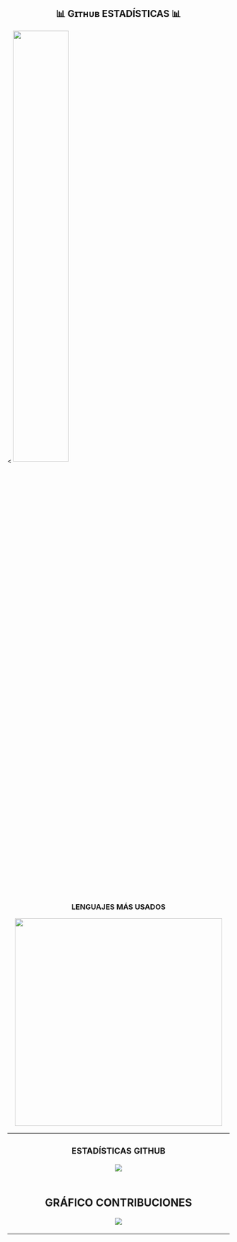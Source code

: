 <!--Github stats Table--> 
<h2 align="center">📊 Gɪᴛʜᴜʙ ESTADÍSTICAS 📊</h2>
<tr>
<table width="100%">
    <td width="50%">
      <h3 align="center"><strong>ESTADÍSTICAS GITHUB</strong></h3>
      <p align="center">
        <a href="https://github.com/Davidigual/DavidIgual">
          <img align="center" src="https://github-readme-stats.vercel.app/api?username=Davidigual&theme=vue-dark&show_icons=true&hide_border=true&count_private=true"/>
            </a>
      </p>
    </td>
</tr>
    <tr><
 <img align="center" src=" https://github.com/Davidigual/DavidIgual/assets/146463390/eb4efeaf-018b-4de8-889a-87e3196d53b5"/
    <td width="50%">
      <h3 align="center"><strong>LENGUAJES MÁS USADOS</strong></h3>
      <p align="center">
        <a href="https://github.com/Davidigual/DavidIgual/cryptos">
          <img align="center" width="470" src="https://github-readme-stats.vercel.app/api/top-langs/?username=Davidigual&theme=tokyonight" />
        </a>
      </p>
    </td>
    </tr>
        <tr>
    <td width="50%">
     <h2 align="center">GRÁFICO CONTRIBUCIONES</h2>
<div align="center">
    <img src="https://github-readme-activity-graph.vercel.app/graph?username=Davidigual&bg_color=011627&color=79d3c3&line=c792ea&point=ffeb95&area=true&hide_border=false" border-radius="15">
</div>
        </a>
      </p>
    </td>
    </tr>
</table>
<br />
</div>
